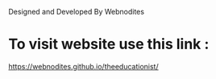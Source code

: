 Designed and Developed By Webnodites

# To visit website use this link :
https://webnodites.github.io/theeducationist/
